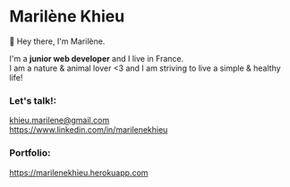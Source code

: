 # Marilène Khieu

👋 Hey there, I'm Marilène.

I'm a **junior web developer** and I live in France.<br>
I am a nature & animal lover <3 and I am striving to live a simple & healthy life! 

### Let's talk!:
khieu.marilene@gmail.com<br>
https://www.linkedin.com/in/marilenekhieu

### Portfolio:
https://marilenekhieu.herokuapp.com

